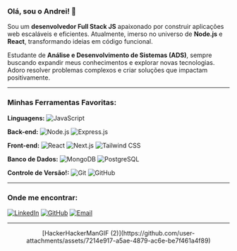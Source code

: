### Olá, sou o Andrei! 👋

Sou um **desenvolvedor Full Stack JS** apaixonado por construir aplicações web escaláveis e eficientes. Atualmente, imerso no universo de **Node.js** e **React**, transformando ideias em código funcional.

Estudante de **Análise e Desenvolvimento de Sistemas (ADS)**, sempre buscando expandir meus conhecimentos e explorar novas tecnologias. Adoro resolver problemas complexos e criar soluções que impactam positivamente.

---

### Minhas Ferramentas Favoritas:

**Linguagens:**
<img src="https://img.shields.io/badge/JavaScript-F7DF1E?style=for-the-badge&logo=javascript&logoColor=black" alt="JavaScript" />

**Back-end:**
<img src="https://img.shields.io/badge/Node.js-339933?style=for-the-badge&logo=node.js&logoColor=white" alt="Node.js" />
<img src="https://img.shields.io/badge/Express.js-000000?style=for-the-badge&logo=express&logoColor=white" alt="Express.js" />

**Front-end:**
<img src="https://img.shields.io/badge/React-61DAFB?style=for-the-badge&logo=react&logoColor=black" alt="React" />
<img src="https://img.shields.io/badge/Next.js-000000?style=for-the-badge&logo=next.js&logoColor=white" alt="Next.js" />
<img src="https://img.shields.io/badge/Tailwind_CSS-38B2AC?style=for-the-badge&logo=tailwind-css&logoColor=white" alt="Tailwind CSS" />

**Banco de Dados:**
<img src="https://img.shields.io/badge/MongoDB-47A248?style=for-the-badge&logo=mongodb&logoColor=white" alt="MongoDB" />
<img src="https://img.shields.io/badge/PostgreSQL-316192?style=for-the-badge&logo=postgresql&logoColor=white" alt="PostgreSQL" />

**Controle de Versão!:**
<img src="https://img.shields.io/badge/Git-F05032?style=for-the-badge&logo=git&logoColor=white" alt="Git" />
<img src="https://img.shields.io/badge/GitHub-181717?style=for-the-badge&logo=github&logoColor=white" alt="GitHub" />

---

### Onde me encontrar:

[![LinkedIn](https://img.shields.io/badge/LinkedIn-0077B5?style=for-the-badge&logo=linkedin&logoColor=white)](https://www.linkedin.com/in/andreisantosmoreira-dev/)
[![GitHub](https://img.shields.io/badge/GitHub-181717?style=for-the-badge&logo=github&logoColor=white)](https://github.com/AndreiMoreira7/AndreiMoreira7)
[![Email](https://img.shields.io/badge/Email-D14836?style=for-the-badge&logo=gmail&logoColor=white)](andreism1415@gmail.com)

---

<p align="center">
[HackerHackerManGIF (2)](https://github.com/user-attachments/assets/7214e917-a5ae-4879-ac6e-be7f461a4f89)
</p>
